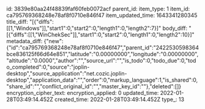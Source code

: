 id: 3839e80aa24f48839faf60feb0072acf
parent_id: 
item_type: 1
item_id: ca795769368248e78af8f0710e846f47
item_updated_time: 1643341280345
title_diff: "[{\"diffs\":[[1,\"Windows\"]],\"start1\":0,\"start2\":0,\"length1\":0,\"length2\":7}]"
body_diff: "[{\"diffs\":[[1,\"WinChekSec\"]],\"start1\":0,\"start2\":0,\"length1\":0,\"length2\":10}]"
metadata_diff: {"new":{"id":"ca795769368248e78af8f0710e846f47","parent_id":"2422530598364bce836125f66d64e851","latitude":"0.00000000","longitude":"0.00000000","altitude":"0.0000","author":"","source_url":"","is_todo":0,"todo_due":0,"todo_completed":0,"source":"joplin-desktop","source_application":"net.cozic.joplin-desktop","application_data":"","order":0,"markup_language":1,"is_shared":0,"share_id":"","conflict_original_id":"","master_key_id":""},"deleted":[]}
encryption_cipher_text: 
encryption_applied: 0
updated_time: 2022-01-28T03:49:14.452Z
created_time: 2022-01-28T03:49:14.452Z
type_: 13